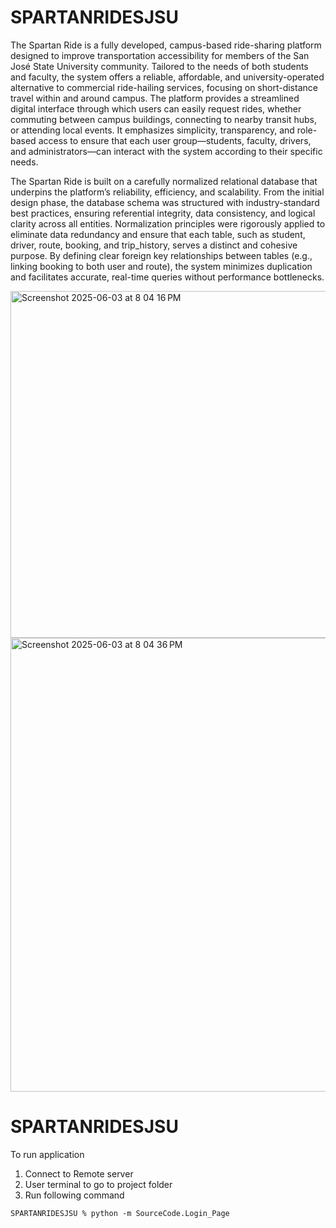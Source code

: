 # SPARTANRIDESJSU

The Spartan Ride is a fully developed, campus-based ride-sharing platform designed to improve transportation accessibility for members of the San José State University community. Tailored to the needs of both students and faculty, the system offers a reliable, affordable, and university-operated alternative to commercial ride-hailing services, focusing on short-distance travel within and around campus.
The platform provides a streamlined digital interface through which users can easily request rides, whether commuting between campus buildings, connecting to nearby transit hubs, or attending local events. It emphasizes simplicity, transparency, and role-based access to ensure that each user group—students, faculty, drivers, and administrators—can interact with the system according to their specific needs.

The Spartan Ride is built on a carefully normalized relational database that underpins the platform’s reliability, efficiency, and scalability. From the initial design phase, the database schema was structured with industry-standard best practices, ensuring referential integrity, data consistency, and logical clarity across all entities.
Normalization principles were rigorously applied to eliminate data redundancy and ensure that each table, such as student, driver, route, booking, and trip_history, serves a distinct and cohesive purpose. By defining clear foreign key relationships between tables (e.g., linking booking to both user and route), the system minimizes duplication and facilitates accurate, real-time queries without performance bottlenecks.

<img width="555" alt="Screenshot 2025-06-03 at 8 04 16 PM" src="https://github.com/user-attachments/assets/61e1d8e0-38c3-48ce-8b46-fd443324915c" />


<img width="726" alt="Screenshot 2025-06-03 at 8 04 36 PM" src="https://github.com/user-attachments/assets/b3061f0a-3c75-4b83-a212-29fcf529ed20" />



# SPARTANRIDESJSU
To run application 
1. Connect to Remote server
2. User terminal to go to project folder
3. Run following command

````SPARTANRIDESJSU % python -m SourceCode.Login_Page````

